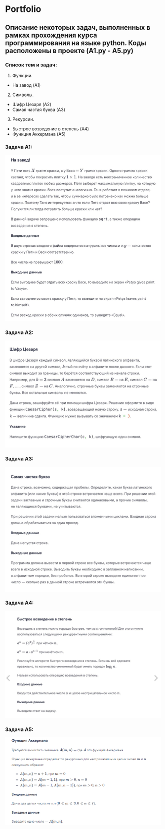 # Portfolio
## Описание некоторых задач, выполненных в рамках прохождения курса программирования на языке python. Коды расположены в проекте (A1.py - A5.py)
### Список тем и задач:
1. Функции. 
- На завод (A1)
2. Символы. 
- Шифр Цезаря (A2)
- Самая частая буква (A3)
3. Рекурсии. 
- Быстрое возведение в степень (A4)
- Функция Аккермана (A5)
### Задача A1:
![Задача A1](https://github.com/RadaL0/Portfolio/blob/main/%D0%9D%D0%B0%20%D0%B7%D0%B0%D0%B2%D0%BE%D0%B4%20(%D0%B7%D0%B0%D0%B4%D0%B0%D1%87%D0%B0).jpg)
### Задача A2:
![Задача A2](https://github.com/RadaL0/Portfolio/blob/main/%D0%A8%D0%B8%D1%84%D1%80%20%D0%A6%D0%B5%D0%B7%D0%B0%D1%80%D1%8F%20(%D0%B7%D0%B0%D0%B4%D0%B0%D1%87%D0%B0).jpg)
### Задача A3:
![Задача A3](https://github.com/RadaL0/Portfolio/blob/main/%D0%A1%D0%B0%D0%BC%D0%B0%D1%8F%20%D1%87%D0%B0%D1%81%D1%82%D0%B0%D1%8F%20%D0%B1%D1%83%D0%BA%D0%B2%D0%B0%20(%D0%B7%D0%B0%D0%B4%D0%B0%D1%87%D0%B0).jpg)
### Задача A4:
![Задача A4](https://github.com/RadaL0/Portfolio/blob/main/%D0%91%D1%8B%D1%81%D1%82%D1%80%D0%BE%D0%B5%20%D0%B2%D0%BE%D0%B7%D0%B2%D0%B5%D0%B4%D0%B5%D0%BD%D0%B8%D0%B5%20%D0%B2%20%D1%81%D1%82%D0%B5%D0%BF%D0%B5%D0%BD%D1%8C%20(%D0%B7%D0%B0%D0%B4%D0%B0%D1%87%D0%B0).jpg)
### Задача A5:
![Задача A5](https://github.com/RadaL0/Portfolio/blob/main/%D0%A4%D1%83%D0%BD%D0%BA%D1%86%D0%B8%D1%8F%20%D0%90%D0%BA%D0%BA%D0%B5%D1%80%D0%BC%D0%B0%D0%BD%D0%B0%20(%D0%B7%D0%B0%D0%B4%D0%B0%D1%87%D0%B0).PNG)
